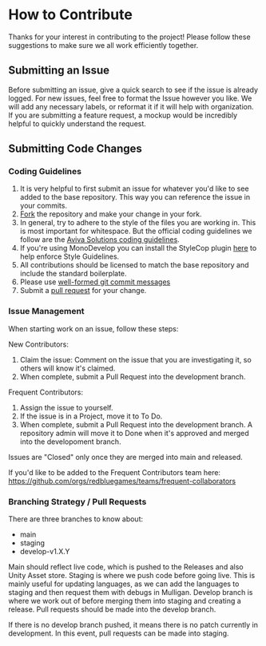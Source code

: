 # How to Contribute #

Thanks for your interest in contributing to the project! Please follow these suggestions to make sure we all work efficiently together.

## Submitting an Issue ##
Before submitting an issue, give a quick search to see if the issue is already logged. For new issues, feel free to format the Issue however you like. We will add any necessary labels, or reformat it if it will help with organization. If you are submitting a feature request, a mockup would be incredibly helpful to quickly understand the request.

## Submitting Code Changes ##

### Coding Guidelines ###

1. It is very helpful to first submit an issue for whatever you'd like to see added to the base repository. 
This way you can reference the issue in your commits.
1. [Fork](https://help.github.com/articles/fork-a-repo/) the repository and make your change in your fork.
1. In general, try to adhere to the style of the files you are working in. This is most important for whitespace. But the official coding guidelines we follow are the [Aviva Solutions coding guidelines](https://csharpcodingguidelines.com/). 
1. If you're using MonoDevelop you can install the StyleCop plugin [here](http://addins.monodevelop.com/Project/Index/54) to help enforce Style Guidelines.
1. All contributions should be licensed to match the base repository and include the standard boilerplate.
1. Please use [well-formed git commit messages](http://tbaggery.com/2008/04/19/a-note-about-git-commit-messages.html)
1. Submit a [pull request](https://help.github.com/articles/creating-a-pull-request) for your change.

### Issue Management ###
When starting work on an issue, follow these steps:

New Contributors:
1. Claim the issue: Comment on the issue that you are investigating it, so others will know it's claimed.
2. When complete, submit a Pull Request into the development branch.

Frequent Contributors:
1. Assign the issue to yourself.
2. If the issue is in a Project, move it to To Do.
3. When complete, submit a Pull Request into the development branch. A repository admin will move it to Done when it's approved and merged into the developoment branch.

Issues are "Closed" only once they are merged into main and released.

If you'd like to be added to the Frequent Contributors team here: https://github.com/orgs/redbluegames/teams/frequent-collaborators

### Branching Strategy / Pull Requests ###

There are three branches to know about:
* main
* staging
* develop-v1.X.Y

Main should reflect live code, which is pushed to the Releases and also Unity Asset store.
Staging is where we push code before going live. This is mainly useful for updating languages, as we can add the languages to staging and then request them with debugs in Mulligan.
Develop branch is where we work out of before merging them into staging and creating a release. Pull requests should be made into the develop branch.

If there is no develop branch pushed, it means there is no patch currently in development. In this event, pull requests can be made into staging.
